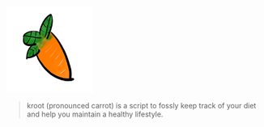 <img src="https://raw.githubusercontent.com/nimaaskarian/kroot/refs/heads/master/kroot.png" height="170" alt="kroot - a diet tracker script">

> kroot (pronounced carrot) is a script to fossly keep track of your diet and
> help you maintain a healthy lifestyle.
